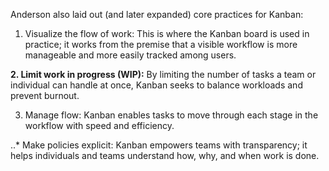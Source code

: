 Anderson also laid out (and later expanded) core practices for Kanban:

1. Visualize the flow of work: This is where the Kanban board is used in practice; it works from the premise that a visible workflow is more manageable and more easily tracked among users.
   
**2. Limit work in progress (WIP):** By limiting the number of tasks a team or individual can handle at once, Kanban seeks to balance workloads and prevent burnout.
   
3. Manage flow: Kanban enables tasks to move through each stage in the workflow with speed and efficiency.
   
..* Make policies explicit: Kanban empowers teams with transparency; it helps individuals and teams understand how, why, and when work is done.

